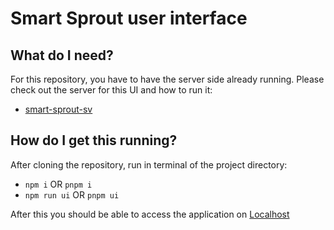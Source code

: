 # Smart Sprout user interface

## What do I need?

For this repository, you have to have the server side already running.
Please check out the server for this UI and how to run it:

- [smart-sprout-sv](https://github.com/gimtwi/smart-sprout-sv)

## How do I get this running?

After cloning the repository, run in terminal of the project directory:

- `npm i` OR `pnpm i`
- `npm run ui` OR `pnpm ui`

After this you should be able to access the application on [Localhost](http://localhost:3000)
